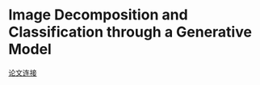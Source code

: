 # Image Decomposition and Classification through a Generative Model

[论文连接](https://arxiv.org/abs/1902.03361)


